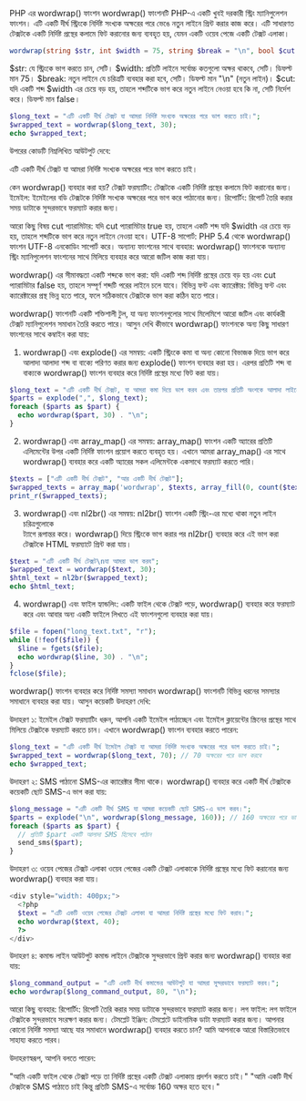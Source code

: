 PHP এর wordwrap() ফাংশন
wordwrap() ফাংশনটি PHP-এ একটি খুবই দরকারী স্ট্রিং ম্যানিপুলেশন ফাংশন। এটি একটি দীর্ঘ স্ট্রিংকে নির্দিষ্ট সংখ্যক অক্ষরের পরে ভেঙে নতুন লাইনে প্রিন্ট করার কাজ করে। এটি সাধারণত টেক্সটকে একটি নির্দিষ্ট প্রস্থের কলামে ফিট করানোর জন্য ব্যবহৃত হয়, যেমন একটি ওয়েব পেজে একটি টেক্সট এলাকা।
```php
wordwrap(string $str, int $width = 75, string $break = "\n", bool $cut = false)
```
$str: যে স্ট্রিংকে ভাগ করতে চান, সেটি।
$width: প্রতিটি লাইনে সর্বোচ্চ কতগুলো অক্ষর থাকবে, সেটি। ডিফল্ট মান 75।
$break: নতুন লাইনে যে চরিত্রটি ব্যবহার করা হবে, সেটি। ডিফল্ট মান "\n" (নতুন লাইন)।
$cut: যদি একটি শব্দ $width এর চেয়ে বড় হয়, তাহলে শব্দটিকে ভাগ করে নতুন লাইনে নেওয়া হবে কি না, সেটি নির্দেশ করে। ডিফল্ট মান false।

```php
$long_text = "এটি একটি দীর্ঘ টেক্সট যা আমরা নির্দিষ্ট সংখ্যক অক্ষরের পরে ভাগ করতে চাই।";
$wrapped_text = wordwrap($long_text, 30);
echo $wrapped_text;
```

উপরের কোডটি নিম্নলিখিত আউটপুট দেবে:

এটি একটি দীর্ঘ টেক্সট যা আমরা
নির্দিষ্ট সংখ্যক অক্ষরের পরে
ভাগ করতে চাই।

কেন wordwrap() ব্যবহার করা হয়?
টেক্সট ফরম্যাটিং: টেক্সটকে একটি নির্দিষ্ট প্রস্থের কলামে ফিট করানোর জন্য।
ইমেইল: ইমেইলের বডি টেক্সটকে নির্দিষ্ট সংখ্যক অক্ষরের পরে ভাগ করে পাঠানোর জন্য।
রিপোর্টিং: রিপোর্ট তৈরি করার সময় ডাটাকে সুন্দরভাবে ফরম্যাট করার জন্য।

আরো কিছু বিষয়
cut প্যারামিটার: যদি cut প্যারামিটার true হয়, তাহলে একটি শব্দ যদি $width এর চেয়ে বড় হয়, তাহলে শব্দটিকে ভাগ করে নতুন লাইনে নেওয়া হবে।
UTF-8 সাপোর্ট: PHP 5.4 থেকে wordwrap() ফাংশন UTF-8 এনকোডিং সাপোর্ট করে।
অন্যান্য ফাংশনের সাথে ব্যবহার: wordwrap() ফাংশনকে অন্যান্য স্ট্রিং ম্যানিপুলেশন ফাংশনের সাথে মিলিয়ে ব্যবহার করে আরো জটিল কাজ করা যায়।

wordwrap() এর সীমাবদ্ধতা
একটি শব্দকে ভাগ করা: যদি একটি শব্দ নির্দিষ্ট প্রস্থের চেয়ে বড় হয় এবং cut প্যারামিটার false হয়, তাহলে সম্পূর্ণ শব্দটি পরের লাইনে চলে যাবে।
বিভিন্ন ফন্ট এবং ক্যারেক্টার: বিভিন্ন ফন্ট এবং ক্যারেক্টারের প্রস্থ ভিন্ন হতে পারে, ফলে সঠিকভাবে টেক্সটকে ভাগ করা কঠিন হতে পারে।

wordwrap() ফাংশনটি একটি শক্তিশালী টুল, যা অন্য ফাংশনগুলোর সাথে মিলেমিশে আরো জটিল এবং কার্যকরী টেক্সট ম্যানিপুলেশন সমাধান তৈরি করতে পারে। আসুন দেখি কীভাবে wordwrap() ফাংশনকে অন্য কিছু সাধারণ ফাংশনের সাথে কম্বাইন করা যায়:

1. wordwrap() এবং explode() এর সমন্বয়:
একটি স্ট্রিংকে কমা বা অন্য কোনো বিভাজক দিয়ে ভাগ করে আলাদা আলাদা শব্দ বা বাক্যে পরিণত করার জন্য explode() ফাংশন ব্যবহার করা হয়। এরপর প্রতিটি শব্দ বা বাক্যকে wordwrap() ফাংশন ব্যবহার করে নির্দিষ্ট প্রস্থের মধ্যে ফিট করা যায়।

```php
$long_text = "এটি একটি দীর্ঘ টেক্সট, যা আমরা কমা দিয়ে ভাগ করব এবং তারপর প্রতিটি অংশকে আলাদা লাইনে প্রিন্ট করব।";
$parts = explode(",", $long_text);
foreach ($parts as $part) {
  echo wordwrap($part, 30) . "\n";
}
```

2. wordwrap() এবং array_map() এর সমন্বয়:
array_map() ফাংশন একটি অ্যারের প্রতিটি এলিমেন্টের উপর একটি নির্দিষ্ট ফাংশন প্রয়োগ করতে ব্যবহৃত হয়। এখানে আমরা array_map() এর সাথে wordwrap() ব্যবহার করে একটি অ্যারের সকল এলিমেন্টকে একসাথে ফরম্যাট করতে পারি।

```php
$texts = ["এটি একটি দীর্ঘ টেক্সট", "আর একটি দীর্ঘ টেক্সট"];
$wrapped_texts = array_map('wordwrap', $texts, array_fill(0, count($texts), 30));
print_r($wrapped_texts);
```
3. wordwrap() এবং nl2br() এর সমন্বয়:
nl2br() ফাংশন একটি স্ট্রিং-এর মধ্যে থাকা নতুন লাইন চরিত্রগুলোকে <br> ট্যাগে রূপান্তর করে। wordwrap() দিয়ে স্ট্রিংকে ভাগ করার পর nl2br() ব্যবহার করে এই ভাগ করা টেক্সটকে HTML ফরম্যাটে প্রিন্ট করা যায়।
```php
$text = "এটি একটি দীর্ঘ টেক্সট\nযা আমরা ভাগ করব";
$wrapped_text = wordwrap($text, 30);
$html_text = nl2br($wrapped_text);
echo $html_text;
```

4. wordwrap() এবং ফাইল হ্যান্ডলিং:
একটি ফাইল থেকে টেক্সট পড়ে, wordwrap() ব্যবহার করে ফরম্যাট করে এবং আবার অন্য একটি ফাইলে লিখতে এই ফাংশনগুলো ব্যবহার করা যায়।

```php
$file = fopen("long_text.txt", "r");
while (!feof($file)) {
  $line = fgets($file);
  echo wordwrap($line, 30) . "\n";
}
fclose($file);
```

wordwrap() ফাংশন ব্যবহার করে নির্দিষ্ট সমস্যা সমাধান
wordwrap() ফাংশনটি বিভিন্ন ধরনের সমস্যার সমাধানে ব্যবহার করা যায়। আসুন কয়েকটি উদাহরণ দেখি:

উদাহরণ ১: ইমেইল টেক্সট ফরম্যাটিং
ধরুন, আপনি একটি ইমেইল পাঠাচ্ছেন এবং ইমেইল ক্লায়েন্টের স্ক্রিনের প্রস্থের সাথে মিলিয়ে টেক্সটকে ফরম্যাট করতে চান। এখানে wordwrap() ফাংশন ব্যবহার করতে পারেন:

```php
$long_text = "এটি একটি দীর্ঘ ইমেইল টেক্সট যা আমরা নির্দিষ্ট সংখ্যক অক্ষরের পরে ভাগ করতে চাই।";
$wrapped_text = wordwrap($long_text, 70); // 70 অক্ষরের পরে ভাগ করবে
echo $wrapped_text;
```

উদাহরণ ২: SMS পাঠানো
SMS-এর ক্যারেক্টার সীমা থাকে। wordwrap() ব্যবহার করে একটি দীর্ঘ টেক্সটকে কয়েকটি ছোট SMS-এ ভাগ করা যায়:
```php
$long_message = "এটি একটি দীর্ঘ SMS যা আমরা কয়েকটি ছোট SMS-এ ভাগ করব।";
$parts = explode("\n", wordwrap($long_message, 160)); // 160 অক্ষরের পরে ভাগ করবে
foreach ($parts as $part) {
  // প্রতিটি $part একটি আলাদা SMS হিসেবে পাঠান
  send_sms($part);
}
```
উদাহরণ ৩: ওয়েব পেজের টেক্সট এলাকা
ওয়েব পেজের একটি টেক্সট এলাকাকে নির্দিষ্ট প্রস্থের মধ্যে ফিট করানোর জন্য wordwrap() ব্যবহার করা যায়।
```php
<div style="width: 400px;">
  <?php
  $text = "এটি একটি ওয়েব পেজের টেক্সট এলাকা যা আমরা নির্দিষ্ট প্রস্থের মধ্যে ফিট করাব।";
  echo wordwrap($text, 40);
  ?>
</div>
```

উদাহরণ ৪: কমান্ড লাইন আউটপুট
কমান্ড লাইনে টেক্সটকে সুন্দরভাবে প্রিন্ট করার জন্য wordwrap() ব্যবহার করা যায়:
```php
$long_command_output = "এটি একটি দীর্ঘ কমান্ডের আউটপুট যা আমরা সুন্দরভাবে ফরম্যাট করব।";
echo wordwrap($long_command_output, 80, "\n");
```
আরো কিছু ব্যবহার:
রিপোর্টিং: রিপোর্ট তৈরি করার সময় ডাটাকে সুন্দরভাবে ফরম্যাট করার জন্য।
লগ ফাইল: লগ ফাইলে টেক্সটকে সুন্দরভাবে সংরক্ষণ করার জন্য।
টেমপ্লেট ইঞ্জিন: টেমপ্লেটে ডাইনামিক ডাটা ফরম্যাট করার জন্য।
আপনার কোনো নির্দিষ্ট সমস্যা আছে যার সমাধানে wordwrap() ব্যবহার করতে চান? আমি আপনাকে আরো বিস্তারিতভাবে সাহায্য করতে পারব।

উদাহরণস্বরূপ, আপনি বলতে পারেন:

"আমি একটি ফাইল থেকে টেক্সট পড়ে তা নির্দিষ্ট প্রস্থের একটি টেক্সট এলাকায় প্রদর্শন করতে চাই।"
"আমি একটি দীর্ঘ টেক্সটকে SMS পাঠাতে চাই কিন্তু প্রতিটি SMS-এ সর্বোচ্চ 160 অক্ষর হতে হবে।"